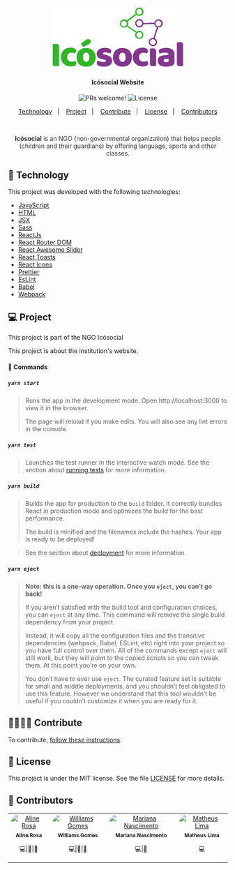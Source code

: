 <h1 align="center">
    <img alt="Icó Social" src=".github/logo1.png" width="300px" />
</h1>

<h4 align="center">
  <strong>Icósocial Website</strong>
</h4>

<p align="center">
  <img src="https://img.shields.io/static/v1?label=PRs&message=welcome&color=7159c1&labelColor=000000" alt="PRs welcome!" />

  <img alt="License" src="https://img.shields.io/static/v1?label=license&message=MIT&color=7159c1&labelColor=000000">
</p>

<p align="center">
  <a href="#floppy_disk-technology">Technology</a>&nbsp;&nbsp;&nbsp;|&nbsp;&nbsp;&nbsp;
  <a href="#computer-project">Project</a>&nbsp;&nbsp;&nbsp;|&nbsp;&nbsp;&nbsp;
  <a href="#family_man_man_boy_boy-contribute">Contribute</a>&nbsp;&nbsp;&nbsp;|&nbsp;&nbsp;&nbsp;
  <a href="#memo-license">License</a>&nbsp;&nbsp;&nbsp;|&nbsp;&nbsp;&nbsp;
  <a href="#blue_heart-contributors">Contributors</a>
</p>

<br>

<p align="center" style="color: #333">
<strong>Icósocial</strong> is an NGO (non-governmental organization) that helps people (children and their guardians) by offering language, sports and other classes.</p>

## :floppy_disk: Technology

This project was developed with the following technologies:

<ul>
  <li><a href="https://sass-lang.com/">JavaScript</a></li>
  <li><a href="https://developer.mozilla.org/en-US/docs/Web/HTML">HTML</a></li>
  <li><a href="https://facebook.github.io/jsx/">JSX</a></li>
  <li><a href="https://sass-lang.com/">Sass</a></li>
  <li><a href="https://reactjs.org/">ReactJs</a></li>
  <li><a href="https://reacttraining.com/react-router/">React Router DOM</a></li>
  <li><a href="https://fullpage.caferati.me/">React Awesome Slider</a></li>
  <li><a href="https://www.npmjs.com/package/react-toasts">React Toasts</a></li>
  <li><a href="https://react-icons.github.io/react-icons/">React Icons</a></li>
  <li><a href="https://prettier.io/">Prettier</a></li>
  <li><a href="https://eslint.org/">EsLint</a></li>
  <li><a href="https://babeljs.io/">Babel</a></li>
  <li><a href="https://webpack.js.org/">Webpack</a></li>
</ul>

## :computer: Project

This project is part of the NGO Icósocial

This project is about the institution's website.

#### 🔢 Commands

##### **`yarn start`**
>Runs the app in the development mode.
>Open http://localhost:3000 to view it in the browser.
>
>The page will reload if you make edits.
>You will also see any lint errors in the console.

##### **`yarn test`**
>Launches the test runner in the interactive watch mode.
>See the section about [running tests](https://create-react-app.dev/docs/running-tests/) for more information.

##### **`yarn build`**
>Builds the app for production to the `build` folder.
>It correctly bundles React in production mode and optimizes the build for the best performance.
>
>The build is minified and the filenames include the hashes.
>Your app is ready to be deployed!

>See the section about [deployment](https://create-react-app.dev/docs/deployment/) for more information.

##### **`yarn eject`**
>**Note: this is a one-way operation. Once you `eject`, you can’t go back!**
>
>If you aren’t satisfied with the build tool and configuration choices, you can `eject` at any time. This command will remove the single build dependency from your project.
>
>Instead, it will copy all the configuration files and the transitive dependencies (webpack, Babel, ESLint, etc) right into your project so you have full control over them. All of the commands except `eject` will still work, but they will point to the copied scripts so you can tweak them. At this point you’re on your own.
>
>You don’t have to ever use `eject`. The curated feature set is suitable for small and middle deployments, and you shouldn’t feel obligated to use this feature. However we understand that this tool wouldn’t be useful if you couldn’t customize it when you are ready for it.

## :family_man_man_boy_boy: Contribute

<p>To contribute, <a href="CONTRIBUTING.md">follow these instructions</a>.</p>

## :memo: License

<p>This project is under the MIT license. See the file <a href="LICENSE.md">LICENSE</a> for more details.</p>

## :purple_heart: Contributors

<table>
  <tr>
    <td align="center" style="border: none;">
      <a href="https://github.com/alinecbsr">
        <img style="border-radius: 50px;" src="https://avatars0.githubusercontent.com/u/48742480?s=460&u=d21eae3038217c687d478969e8bf7b1bee1b9c3e&v=4" width="70px;" alt="Aline Rosa"/>
        <br />
        <sub>
          <b>Aline Rosa</b>
        </sub>
      </a>
      <br />
      <p><scan title="Code">💻</scan>|<scan title="Documentation">🎨</scan>|<scan title="Bugs">🐛</scan></p>
    </td>
        <td align="center" style="border: none;">
      <a href="https://github.com/wwwgomes">
        <img style="border-radius: 50px;" src="https://avatars3.githubusercontent.com/u/57773072?s=400&u=3e7a2a8a432118afa4446cacfcaf9c118056db7b&v=4" width="70px;" alt="Williams Gomes"/>
        <br />
        <sub>
          <b>Williams Gomes</b>
        </sub>
      </a>
      <br />
      <p><scan title="Code">💻</scan>|<scan title="Documentation">📖</scan>|<scan title="Bugs">🐛</scan></p>
    </td>
    <td align="center" style="border: none;">
      <a href="https://github.com/Marianasn4">
        <img style="border-radius: 50px;" src="https://avatars2.githubusercontent.com/u/49256775?s=400&u=39a91359a22842a90574a9913ba06b28a6ef6ed6&v=4" width="70px;" alt="Mariana Nascimento"/>
        <br />
        <sub>
          <b>Mariana Nascimento</b>
        </sub>
      </a>
      <br />
      <p><scan title="Code">💻</scan>|<scan title="Documentation">🎨</scan></p>
    </td>
    <td align="center" style="border: none;">
      <a href="https://github.com/tteuh">
        <img style="border-radius: 50px;" src="https://avatars0.githubusercontent.com/u/64815879?s=460&v=4" width="70px;" alt="Matheus Lima"/>
        <br />
        <sub>
          <b>Matheus Lima</b>
        </sub>
      </a>
      <br />
      <p><scan title="Code">💻</scan></p>
    </td>
  </tr>
</table>
